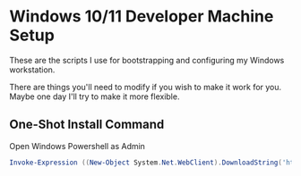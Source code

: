 # Windows 10/11 Developer Machine Setup

These are the scripts I use for bootstrapping and configuring my Windows workstation.

There are things you'll need to modify if you wish to make it work for you.  Maybe one day I'll try to make it more flexible.

## One-Shot Install Command

Open Windows Powershell as Admin

```powershell
Invoke-Expression ((New-Object System.Net.WebClient).DownloadString('https://raw.githubusercontent.com/ericreeves/WindowsBox/master/boxstarter/init.ps1'))
```
